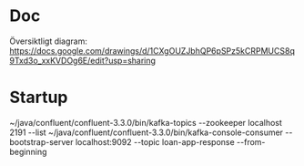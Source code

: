 # Doc
Översiktligt diagram:
https://docs.google.com/drawings/d/1CXgOUZJbhQP6pSPz5kCRPMUCS8q9Txd3o_xxKVDOg6E/edit?usp=sharing

# Startup

~/java/confluent/confluent-3.3.0/bin/kafka-topics --zookeeper localhost 2191 --list
~/java/confluent/confluent-3.3.0/bin/kafka-console-consumer --bootstrap-server localhost:9092 --topic loan-app-response --from-beginning
